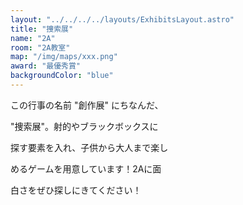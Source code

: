 ```yaml
---
layout: "../../../../layouts/ExhibitsLayout.astro"
title: "捜索展"
name: "2A"
room: "2A教室"
map: "/img/maps/xxx.png"
award: "最優秀賞"
backgroundColor: "blue"
---
```


この行事の名前 "創作展" にちなんだ、

"捜索展"。射的やブラックボックスに

探す要素を入れ、子供から大人まで楽し

めるゲームを用意しています！2Aに面

白さをぜひ探しにきてください！